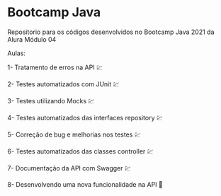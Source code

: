 # Bootcamp Java
Repositorio para os códigos desenvolvidos no Bootcamp Java 2021 da Alura Módulo 04

Aulas:

1- Tratamento de erros na API :chart:

2- Testes automatizados com JUnit :chart:

3- Testes utilizando Mocks :chart:

4- Testes automatizados das interfaces repository :chart:

5- Correção de bug e melhorias nos testes :chart:

6- Testes automatizados das classes controller :chart:

7- Documentação da API com Swagger :chart:

8- Desenvolvendo uma nova funcionalidade na API :construction: